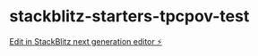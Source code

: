 # stackblitz-starters-tpcpov-test

[Edit in StackBlitz next generation editor ⚡️](https://stackblitz.com/~/github.com/edwinmgallego/stackblitz-starters-tpcpov-test)